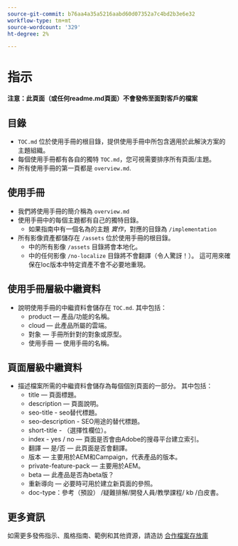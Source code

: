 ```yaml
---
source-git-commit: b76aa4a35a5216aabd60d07352a7c4bd2b3e6e32
workflow-type: tm+mt
source-wordcount: '329'
ht-degree: 2%

---
```

# 指示

**注意：此頁面（或任何readme.md頁面）不會發佈至面對客戶的檔案**

## 目錄

+ `TOC.md` 位於使用手冊的根目錄，提供使用手冊中所包含適用於此解決方案的主題組織。
+ 每個使用手冊都有各自的獨特 `TOC.md`，您可視需要排序所有頁面/主題。
+ 所有使用手冊的第一頁都是 `overview.md`.

## 使用手冊

+ 我們將使用手冊的簡介稱為 `overview.md`
+ 使用手冊中的每個主題都有自己的獨特目錄。
   + 如果指南中有一個名為的主題 *實作*，對應的目錄為 `/implementation`
+ 所有影像資產都儲存在 `/assets` 位於使用手冊的根目錄。
   + 中的所有影像 `/assets` 目錄將會本地化。
   + 中的任何影像 `/no-localize` 目錄將不會翻譯（令人驚訝！）。 這可用來確保在loc版本中特定資產不會不必要地重現。

## 使用手冊層級中繼資料

+ 說明使用手冊的中繼資料會儲存在 `TOC.md`. 其中包括：
   + product — 產品/功能的名稱。
   + cloud — 此產品所屬的雲端。
   + 對象 — 手冊所針對的對象或原型。
   + 使用手冊 — 使用手冊的名稱。

## 頁面層級中繼資料

+ 描述檔案所需的中繼資料會儲存為每個個別頁面的一部分。 其中包括：
   + title — 頁面標題。
   + description — 頁面說明。
   + seo-title - seo替代標題。
   + seo-description - SEO用途的替代標題。
   + short-title - （選擇性欄位）。
   + index - yes / no — 頁面是否會由Adobe的搜尋平台建立索引。
   + 翻譯 — 是/否 — 此頁面是否會翻譯。
   + 版本 — 主要用於AEM和Campaign，代表產品的版本。
   + private-feature-pack — 主要用於AEM。
   + beta — 此產品是否為beta版？
   + 重新導向 — 必要時可用於建立新頁面的參照。
   + doc-type：參考（預設） /疑難排解/開發人員/教學課程/ kb /白皮書。

## 更多資訊

如需更多發佈指示、風格指南、範例和其他資源，請造訪 [合作檔案存放庫](https://git.corp.adobe.com/AdobeDocs/collaborative-doc-instructions)
